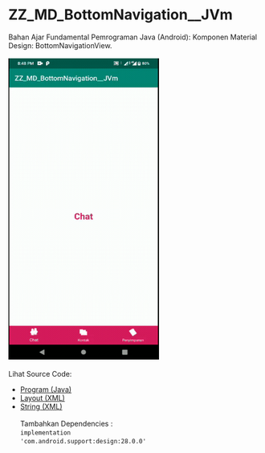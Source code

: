 # ZZ_MD_BottomNavigation__JVm
Bahan Ajar Fundamental Pemrograman Java (Android): Komponen Material Design: BottomNavigationView.<br><br>
<img src="https://github.com/RizkyKhapidsyah/ZZ_MD_BottomNavigation__JVm/blob/master/app/rslts/20200507_204813-1588859325738.gif" height=600px width=300px><br><br>
Lihat Source Code:<br>
- <a href="https://github.com/RizkyKhapidsyah/ZZ_MD_BottomNavigation__JVm/blob/master/app/src/main/java/com/rk/md_bn/MainActivity.java">Program (Java)</a><br>
- <a href="https://github.com/RizkyKhapidsyah/ZZ_MD_BottomNavigation__JVm/blob/master/app/src/main/res/layout/activity_main.xml">Layout (XML)</a><br>
- <a href="https://github.com/RizkyKhapidsyah/ZZ_MD_BottomNavigation__JVm/blob/master/app/src/main/res/values/strings.xml">String (XML)</a><br><br>
Tambahkan Dependencies :<br> 
<code>implementation 'com.android.support:design:28.0.0'</code>
